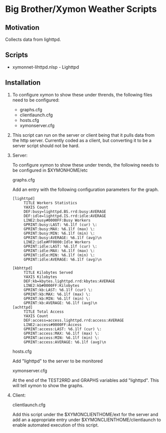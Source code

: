 Big Brother/Xymon Weather Scripts
========================================================

Motivation
----------
Collects data from lighttpd. 

Scripts
-------
* xymonnet-lihttpd.nlsp - Lighttpd

Installation
------------

1.  To configure xymon to show these under
    thrends, the following files need to be configured:
    * graphs.cfg
    * clientlaunch.cfg
    * hosts.cfg
    * xymonserver.cfg
    
2.  This script can run on the server or
    client being that it pulls data from 
    the http server. Currently coded as a
    client, but converting it to be a server
    script should not be hard. 
    
3.  Server:
    
    To configure xymon to show these under
    trends, the following needs to be configured
    in $XYMONHOME/etc

    graphs.cfg
 
    Add an entry with the following configuration
    parameters for the graph.
    
        [lighttpd]
 	         TITLE Workers Statistics
 	         YAXIS Count
 	         DEF:busy=lighttpd.BS.rrd:busy:AVERAGE
 	         DEF:idle=lighttpd.IS.rrd:idle:AVERAGE
 	         LINE2:busy#0000FF:Busy Workers
 	         GPRINT:busy:LAST: %6.1lf (cur) \:
 	         GPRINT:busy:MAX: %6.1lf (max) \:
 	         GPRINT:busy:MIN: %6.1lf (min) \:
 	         GPRINT:busy:AVERAGE: %6.1lf (avg)\n
 	         LINE2:idle#FF0000:Idle Workers
 	         GPRINT:idle:LAST: %6.1lf (cur) \:
 	         GPRINT:idle:MAX: %6.1lf (max) \:
 	         GPRINT:idle:MIN: %6.1lf (min) \:
 	         GPRINT:idle:AVERAGE: %6.1lf (avg)\n

        [kbhttpd]
 	         TITLE Kilobytes Served
 	         YAXIS Kilobytes
 	         DEF:kb=kbytes.lighttpd.rrd:kbytes:AVERAGE
 	         LINE2:kb#0000FF:Kilobytes
 	         GPRINT:kb:LAST: %6.1lf (cur) \:
 	         GPRINT:kb:MAX: %6.1lf (max) \:
 	         GPRINT:kb:MIN: %6.1lf (min) \:
 	         GPRINT:kb:AVERAGE: %6.1lf (avg)\n
        [achttpd]
 	         TITLE Total Access
 	         YAXIS Count
 	         DEF:access=access.lighttpd.rrd:access:AVERAGE
 	         LINE2:access#0000FF:Access
 	         GPRINT:access:LAST: %6.1lf (cur) \:
	         GPRINT:access:MAX: %6.1lf (max) \:
 	         GPRINT:access:MIN: %6.1lf (min) \:
 	         GPRINT:access:AVERAGE: %6.1lf (avg)\n 
    
    hosts.cfg 
     
    Add "lighttpd" to the server to be monitored

    xymonserver.cfg
    
    At the end of the TEST2RRD and GRAPHS variables add
    "lighttpd". This will tell xymon to show the graphs.

4.  Client:
    
    clientlaunch.cfg
   
    Add this script under the $XYMONCLIENTHOME/ext for the server and add an a
    appropriate entry under $XYMONCLIENTHOME/clientlaunch to enable
    automated execution of this script.
